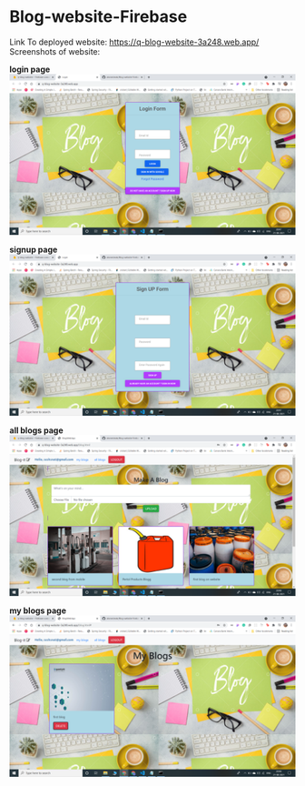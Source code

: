 # Blog-website-Firebase
Link To deployed website: https://q-blog-website-3a248.web.app/
Screenshots of website: <br/>

**login page** <br/>
![GIF](readme_resource/1.png)<br/>


**signup page** <br/>
![GIF](readme_resource/2.png)<br/>


**all blogs page** <br/>
![GIF](readme_resource/3.png)<br/>


**my blogs page** <br/>
![GIF](readme_resource/4.png)<br/>
